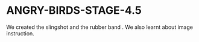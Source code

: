 # ANGRY-BIRDS-STAGE-4.5
We created the slingshot and the rubber band . We also learnt about image instruction.
